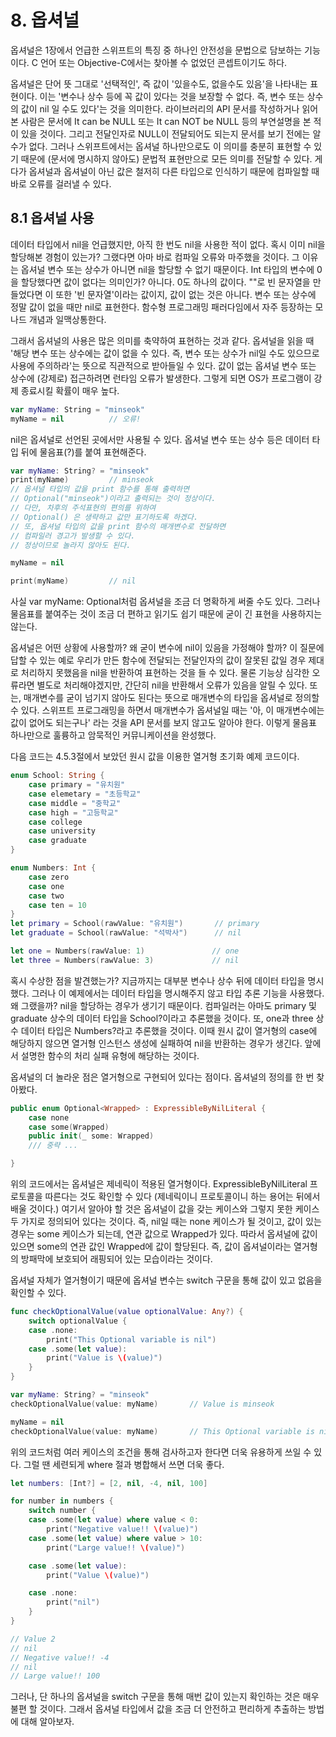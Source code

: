 # 8. 옵셔널
옵셔널은 1장에서 언급한 스위프트의 특징 중 하나인 안전성을 문법으로 담보하는 기능이다. C 언어 또는 Objective-C에서는 찾아볼 수 없었던 콘셉트이기도 하다.

옵셔널은 단어 뜻 그대로 '선택적인', 즉 값이 '있을수도, 없을수도 있음'을 나타내는 표현이다. 이는 '변수나 상수 등에 꼭 값이 있다는 것을 보장할 수 없다. 즉, 변수 또는 상수의 값이 nil 일 수도 있다'는 것을 의미한다. 라이브러리의 API 문서를 작성하거나 읽어본 사람은 문서에 It can be NULL 또는 It can NOT be NULL 등의 부연설명을 본 적이 있을 것이다. 그리고 전달인자로 NULL이 전달되어도 되는지 문서를 보기 전에는 알 수가 없다. 그러나 스위프트에서는 옵셔널 하나만으로도 이 의미를 충분히 표현할 수 있기 때문에 (문서에 명시하지 않아도) 문법적 표현만으로 모든 의미를 전달할 수 있다. 게다가 옵셔널과 옵셔널이 아닌 값은 철저히 다른 타입으로 인식하기 때문에 컴파일할 때 바로 오류를 걸러낼 수 있다.

## 8.1 옵셔널 사용
데이터 타입에서 nil을 언급했지만, 아직 한 번도 nil을 사용한 적이 없다. 혹시 이미 nil을 할당해본 경험이 있는가? 그랬다면 아마 바로 컴파일 오류와 마주했을 것이다. 그 이유는 옵셔널 변수 또는 상수가 아니면 nil을 할당할 수 없기 때문이다. Int 타입의 변수에 0을 할당했다면 값이 없다는 의미인가? 아니다. 0도 하나의 값이다. ""로 빈 문자열을 만들었다면 이 또한 '빈 문자열'이라는 값이지, 값이 없는 것은 아니다. 변수 또는 상수에 정말 값이 없을 때만 nil로 표현한다. 함수형 프로그래밍 패러다임에서 자주 등장하는 모나드 개념과 일맥상통한다.

그래서 옵셔널의 사용은 많은 의미를 축약하여 표현하는 것과 같다. 옵셔널을 읽을 때 '해당 변수 또는 상수에는 값이 없을 수 있다. 즉, 변수 또는 상수가 nil일 수도 있으므로 사용에 주의하라'는 뜻으로 직관적으로 받아들일 수 있다. 값이 없는 옵셔널 변수 또는 상수에 (강제로) 접근하려면 런타임 오류가 발생한다. 그렇게 되면 OS가 프로그램이 강제 종료시킬 확률이 매우 높다.

```swift
var myName: String = "minseok"
myName = nil          // 오류!
```

nil은 옵셔널로 선언된 곳에서만 사용될 수 있다. 옵셔널 변수 또는 상수 등은 데이터 타입 뒤에 물음표(?)를 붙여 표현해준다.

```swift
var myName: String? = "minseok"
print(myName)         // minseok
// 옵셔널 타입의 값을 print 함수를 통해 출력하면
// Optional("minseok")이라고 출력되는 것이 정상이다.
// 다만, 차후의 주석표현의 편의를 위하여
// Optional() 은 생략하고 값만 표기하도록 하겠다.
// 또, 옵셔널 타입의 값을 print 함수의 매개변수로 전달하면
// 컴파일러 경고가 발생할 수 있다.
// 정상이므로 놀라지 않아도 된다.

myName = nil

print(myName)         // nil
```

사실 var myName: Optional<String>처럼 옵셔널을 조금 더 명확하게 써줄 수도 있다. 그러나 물음표를 붙여주는 것이 조금 더 편하고 읽기도 쉽기 때문에 굳이 긴 표현을 사용하지는 않는다.

옵셔널은 어떤 상황에 사용할까? 왜 굳이 변수에 nil이 있음을 가정해야 할까? 이 질문에 답할 수 있는 예로 우리가 만든 함수에 전달되는 전달인자의 값이 잘못된 값일 경우 제대로 처리하지 못했음을 nil을 반환하여 표현하는 것을 들 수 있다. 물론 기능상 심각한 오류라면 별도로 처리해야겠지만, 간단히 nil을 반환해서 오류가 있음을 알릴 수 있다. 또는, 매개변수를 굳이 넘기지 않아도 된다는 뜻으로 매개변수의 타입을 옵셔널로 정의할 수 있다. 스위프트 프로그래밍을 하면서 매개변수가 옵셔널일 때는 '아, 이 매개변수에는 값이 없어도 되는구나' 라는 것을 API 문서를 보지 않고도 알아야 한다. 이렇게 물음표 하나만으로 훌륭하고 암묵적인 커뮤니케이션을 완성했다.

다음 코드는 4.5.3절에서 보았던 원시 값을 이용한 열거형 초기화 예제 코드이다.
```swift
enum School: String {
    case primary = "유치원"
    case elemetary = "초등학교"
    case middle = "중학교"
    case high = "고등학교"
    case college
    case university
    case graduate
}

enum Numbers: Int {
    case zero
    case one
    case two
    case ten = 10
}
let primary = School(rawValue: "유치원")       // primary
let graduate = School(rawValue: "석박사")      // nil

let one = Numbers(rawValue: 1)               // one
let three = Numbers(rawValue: 3)             // nil
```

혹시 수상한 점을 발견했는가? 지금까지는 대부분 변수나 상수 뒤에 데이터 타입을 명시했다. 그러나 이 예제에서는 데이터 타입을 명시해주지 않고 타입 추론 기능을 사용했다. 왜 그랬을까? nil을 할당하는 경우가 생기기 때문이다. 컴파일러는 아마도 primary 및 graduate 상수의 데이터 타입을 School?이라고 추론했을 것이다. 또, one과 three 상수 데이터 타입은 Numbers?라고 추론했을 것이다. 이때 원시 값이 열거형의 case에 해당하지 않으면 열거형 인스턴스 생성에 실패하여 nil을 반환하는 경우가 생긴다. 앞에서 설명한 함수의 처리 실패 유형에 해당하는 것이다.

옵셔널의 더 놀라운 점은 열거형으로 구현되어 있다는 점이다. 옵셔널의 정의를 한 번 찾아봤다.
```swift
public enum Optional<Wrapped> : ExpressibleByNilLiteral {
    case none
    case some(Wrapped)
    public init(_ some: Wrapped)
    /// 중략 ...

}
```
위의 코드에서는 옵셔널은 제네릭이 적용된 열거형이다. ExpressibleByNilLiteral 프로토콜을 따른다는 것도 확인할 수 있다 (제네릭이니 프로토콜이니 하는 용어는 뒤에서 배울 것이다.) 여기서 알아야 할 것은 옵셔널이 값을 갖는 케이스와 그렇지 못한 케이스 두 가지로 정의되어 있다는 것이다. 즉, nil일 때는 none 케이스가 될 것이고, 값이 있는 경우는 some 케이스가 되는데, 연관 값으로 Wrapped가 있다. 따라서 옵셔널에 값이 있으면 some의 연관 값인 Wrapped에 값이 할당된다. 즉, 값이 옵셔널이라는 열거형의 방패막에 보호되어 래핑되어 있는 모습이라는 것이다.

옵셔널 자체가 열거형이기 때문에 옵셔널 변수는 switch 구문을 통해 값이 있고 없음을 확인할 수 있다.

```swift
func checkOptionalValue(value optionalValue: Any?) {
    switch optionalValue {
    case .none:
        print("This Optional variable is nil")
    case .some(let value):
        print("Value is \(value)")
    }
}

var myName: String? = "minseok"
checkOptionalValue(value: myName)       // Value is minseok

myName = nil
checkOptionalValue(value: myName)       // This Optional variable is nil
```

위의 코드처럼 여러 케이스의 조건을 통해 검사하고자 한다면 더욱 유용하게 쓰일 수 있다. 그럴 땐 세련되게 where 절과 병합해서 쓰면 더욱 좋다.

```swift
let numbers: [Int?] = [2, nil, -4, nil, 100]

for number in numbers {
    switch number {
    case .some(let value) where value < 0:
        print("Negative value!! \(value)")
    case .some(let value) where value > 10:
        print("Large value!! \(value)")

    case .some(let value):
        print("Value \(value)")

    case .none:
        print("nil")
    }
}

// Value 2
// nil
// Negative value!! -4
// nil
// Large value!! 100
```
그러나, 단 하나의 옵셔널을 switch 구문을 통해 매번 값이 있는지 확인하는 것은 매우 불편 할 것이다. 그래서 옵셔널 타입에서 값을 조금 더 안전하고 편리하게 추출하는 방법에 대해 알아보자.
